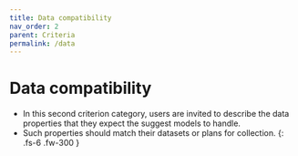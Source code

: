```yaml
---
title: Data compatibility
nav_order: 2
parent: Criteria
permalink: /data
---
```


# Data compatibility

- In this second criterion category, users are invited to describe the data properties that they expect the suggest models to handle.
- Such properties should match their datasets or plans for collection.
{: .fs-6 .fw-300 }
